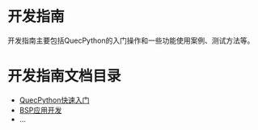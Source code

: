 # 开发指南

开发指南主要包括QuecPython的入门操作和一些功能使用案例、测试方法等。

# 开发指南文档目录

- [QuecPython快速入门](./QuecPython快速入门/README.md)
- [BSP应用开发](./BSP应用开发/README.md)
- ...

